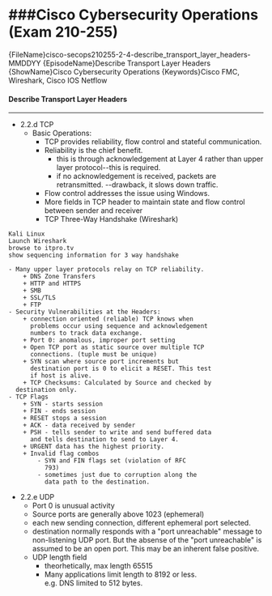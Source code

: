 ###Cisco Cybersecurity Operations (Exam 210-255)
============================================================
{FileName}cisco-secops210255-2-4-describe_transport_layer_headers-MMDDYY
{EpisodeName}Describe Transport Layer Headers
{ShowName}Cisco Cybersecurity Operations
{Keywords}Cisco FMC, Wireshark, Cisco IOS Netflow
#### Describe Transport Layer Headers
------------------------------------------------------------
* 2.2.d TCP
	- Basic Operations:
		+ TCP provides reliability, flow control and stateful
		  communication.
		+ Reliability is the chief benefit.
			- this is through acknowledgement at Layer 4 rather
			  than upper layer protocol--this is required.
			- if no acknowledgement is received, packets are
			  retransmitted. --drawback, it slows down traffic.
		+ Flow control addresses the issue using Windows.
		+ More fields in TCP header to maintain state and flow
		  control between sender and receiver
		+ TCP Three-Way Handshake (Wireshark)
``` 
Kali Linux 
Launch Wireshark
browse to itpro.tv
show sequencing information for 3 way handshake
```
	- Many upper layer protocols relay on TCP reliability.
		+ DNS Zone Transfers
		+ HTTP and HTTPS
		+ SMB
		+ SSL/TLS
		+ FTP
	- Security Vulnerabilities at the Headers:
		+ connection oriented (reliable) TCP knows when
		  problems occur using sequence and acknowledgement 
		  numbers to track data exchange.
		+ Port 0: anomalous, improper port setting
		+ Open TCP port as static source over multiple TCP 
		  connections. (tuple must be unique)
		+ SYN scan where source port increments but
		  destination port is 0 to elicit a RESET. This test
		  if host is alive. 
		+ TCP Checksums: Calculated by Source and checked by
	  destination only.
	- TCP Flags
		+ SYN - starts session
		+ FIN - ends session
		+ RESET stops a session
		+ ACK - data received by sender
		+ PSH - tells sender to write and send buffered data 
		  and tells destination to send to Layer 4. 
		+ URGENT data has the highest priority.
		+ Invalid flag combos
			- SYN and FIN flags set (violation of RFC
			  793)
			- sometimes just due to corruption along the 
			  data path to the destination.
* 2.2.e UDP
	- Port 0 is unusual activity
	- Source ports are generally above 1023 (ephemeral)
	- each new sending connection, different ephemeral
	  port selected.
	- destination normally responds with a "port unreachable"
	  message to non-listening UDP port. But the absense of the
	  "port unreachable" is assumed to be an open port.  This 
	  may be an inherent false positive.
	- UDP length field
		+ theorhetically, max length 65515
		+ Many applications limit length to 8192 or less.  
		  e.g. DNS limited to 512 bytes.